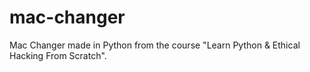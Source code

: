 # mac-changer

Mac Changer made in Python from the course "Learn Python & Ethical Hacking From Scratch".
